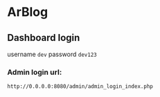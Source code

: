 # ArBlog


## Dashboard login 
username ```dev```
password ```dev123```


### Admin login url:
```
http://0.0.0.0:8080/admin/admin_login_index.php
```

